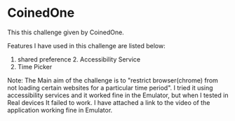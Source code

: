 # CoinedOne
This this challenge given by CoinedOne.

Features I have used in this challenge are listed below:
1. shared preference
2. Accessibility Service
3. Time Picker

Note:
The Main aim of the challenge is to "restrict browser(chrome) from not loading certain websites for a particular time period". I tried it using accessibility services and it worked fine in the Emulator, but when I tested in Real devices It failed to work. I have attached a link to the video of the application working fine in Emulator.

